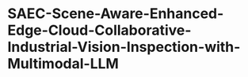 # SAEC-Scene-Aware-Enhanced-Edge-Cloud-Collaborative-Industrial-Vision-Inspection-with-Multimodal-LLM